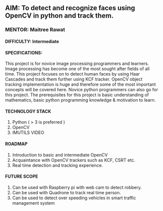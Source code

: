 ## AIM: To detect and recognize faces using OpenCV in python and track them. 
### MENTOR: Maitree Rawat 
#### DIFFICULTY: Intermediate 
#### SPECIFICATIONS:  
This project is for novice image processing programmers and learners. Image processing has become one of the most sought after fields of all time. This project focuses on to detect human faces by using Haar Cascades and track them further using KCF tracker. OpenCV object tracking implementation is huge and therefore some of the most important concepts will be covered here. Novice python programmers can also go for this project. The prerequisites for this project is basic understanding of mathematics, basic python programming knowledge & motivation to learn.  
#### TECHNOLOGY STACK 
1) Python ( > 3 is preferred ) 
2) OpenCV 
3) IMUTILS VIDEO 
#### ROADMAP 
1) Introduction to basic and intermediate OpenCV 
2) Acquaintance with OpenCV trackers such as KCF, CSRT etc. 
3) Real time detection and tracking experience. 
#### FUTURE SCOPE 
1) Can be used with Raspberry pi with web cam to detect robbery. 
2) Can be used with Quadrone to track real time person. 
3) Can be used to detect over speeding vehicles in smart traffic management system
